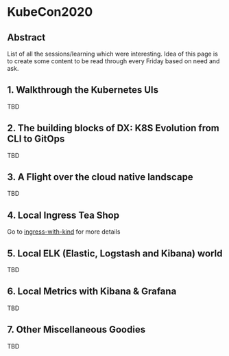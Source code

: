 # KubeCon2020 

## Abstract
List of all the sessions/learning which were interesting. Idea of this page is to create some content to be read through every Friday based on need and ask. 

## 1. Walkthrough the Kubernetes UIs

TBD

## 2. The building blocks of DX: K8S Evolution from CLI to GitOps

TBD

## 3. A Flight over the cloud native landscape

TBD

## 4. Local Ingress Tea Shop

Go to [ingress-with-kind](./ingress-with-kind) for more details

## 5. Local ELK (Elastic, Logstash and Kibana) world

TBD

## 6. Local Metrics with Kibana & Grafana

TBD

## 7. Other Miscellaneous Goodies

TBD